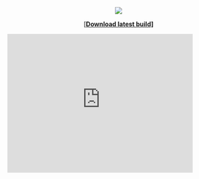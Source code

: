 <p align="center"><img src="https://raw.githubusercontent.com/tonikelope/megabasterd/master/src/main/resources/images/mbasterd_logo_git.png"></p>
<p align="center">[<a href="https://mega.nz/#F!lYsRWaQB!uVhntmyKcVECRaOxAbcL4A"><b>Download latest build]</b></p>

<iframe width="420" height="315" src="https://www.youtube.com/embed/5TkBXT7osQI" frameborder="0" allowfullscreen="allowfullscreen"></iframe>
